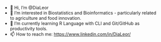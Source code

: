 - 👋 Hi, I’m @DiaLeor
- 👀 I’m interested in Biostatistics and Bioinformatics - particularly related to agriculture and food innovation.
- 🌱 I’m currently learning R Language with CLI and Git/GitHub as productivity tools.
- 📫 How to reach me: https://www.linkedin.com/in/DiaLeor/

<!---
dialeor/dialeor is a ✨ special ✨ repository because its `README.md` (this file) appears on your GitHub profile.
You can click the Preview link to take a look at your changes.
--->
